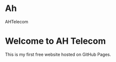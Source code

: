 # Ah
AHTelecom
<!DOCTYPE html>
<html>
<head>
  <title>AH Telecom</title>
</head>
<body>
  <h1>Welcome to AH Telecom</h1>
  <p>This is my first free website hosted on GitHub Pages.</p>
</body>
</html>
